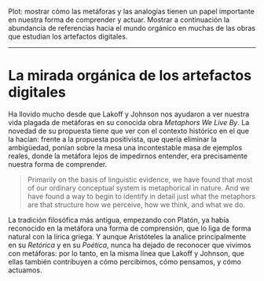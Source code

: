 Plot: mostrar cómo las metáforas y las analogías tienen un papel importante en nuestra forma de comprender y actuar. Mostrar a continuación la abundancia de referencias hacia el mundo orgánico en muchas de las obras que estudian los artefactos digitales.

--------------------------------------------------------------------------------

# La mirada orgánica de los artefactos digitales

Ha llovido mucho desde que Lakoff y Johnson nos ayudaron a ver nuestra vida plagada de metáforas en su conocida obra _Metaphors We Live By_. La novedad de su propuesta tiene que ver con el contexto histórico en el que la hacían: frente a la propuesta positivista, que quería eliminar la ambigüedad, ponían sobre la mesa una incontestable masa de ejemplos reales, donde la metáfora lejos de impedirnos entender, era precisamente nuestra forma de comprender.

> Primarily on the basis of linguistic evidence, we have found that most of our ordinary conceptual system is metaphorical in nature. And we have found a way to begin to identify in detail just what the metaphors are that structure how we perceive, how we think, and what we do.

La tradición filosófica más antigua, empezando con Platón, ya había reconocido en la metáfora una forma de comprensión, que lo liga de forma natural con la lírica griega. Y aunque Aristóteles la analice principalmente en su _Retórica_ y en su _Poética_, nunca ha dejado de reconocer que vivimos con metáforas: por lo tanto, en la misma línea que Lakoff y Johnson, que ellas también contribuyen a cómo percibimos, cómo pensamos, y cómo actuamos.
